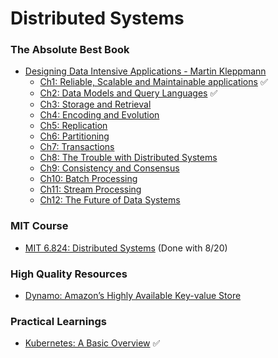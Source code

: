 # Distributed Systems

### The Absolute Best Book
- [Designing Data Intensive Applications - Martin Kleppmann](https://github.com/user-attachments/files/16344190/Designing.Data.Intensive.Applications.pdf)
  - [Ch1: Reliable, Scalable and Maintainable applications](https://github.com/basilysf1709/distributed-systems/tree/main/DDIA/Ch1) ✅
  - [Ch2: Data Models and Query Languages](https://github.com/basilysf1709/distributed-systems/tree/main/DDIA/Ch2) ✅
  - [Ch3: Storage and Retrieval](https://github.com/basilysf1709/distributed-systems/tree/main/DDIA/Ch3)
  - [Ch4: Encoding and Evolution](https://github.com/basilysf1709/distributed-systems/tree/main/DDIA/Ch4)
  - [Ch5: Replication](https://github.com/basilysf1709/distributed-systems/tree/main/DDIA/Ch5)
  - [Ch6: Partitioning](https://github.com/basilysf1709/distributed-systems/tree/main/DDIA/Ch6)
  - [Ch7: Transactions](https://github.com/basilysf1709/distributed-systems/tree/main/DDIA/Ch7)
  - [Ch8: The Trouble with Distributed Systems](https://github.com/basilysf1709/distributed-systems/tree/main/DDIA/Ch8)
  - [Ch9: Consistency and Consensus](https://github.com/basilysf1709/distributed-systems/tree/main/DDIA/Ch9)
  - [Ch10: Batch Processing](https://github.com/basilysf1709/distributed-systems/tree/main/DDIA/Ch10)
  - [Ch11: Stream Processing](https://github.com/basilysf1709/distributed-systems/tree/main/DDIA/Ch11)
  - [Ch12: The Future of Data Systems](https://github.com/basilysf1709/distributed-systems/tree/main/DDIA/Ch12)
 
### MIT Course
- [MIT 6.824: Distributed Systems](https://www.youtube.com/watch?v=cQP8WApzIQQ&list=PLrw6a1wE39_tb2fErI4-WkMbsvGQk9_UB) (Done with 8/20)

### High Quality Resources
- [Dynamo: Amazon’s Highly Available Key-value Store](https://www.allthingsdistributed.com/files/amazon-dynamo-sosp2007.pdf) 

### Practical Learnings
- [Kubernetes: A Basic Overview](https://www.youtube.com/watch?v=X48VuDVv0do) ✅

